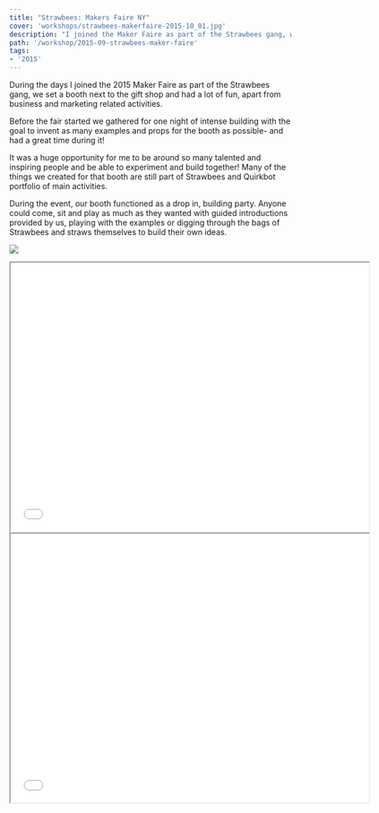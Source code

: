 ```yaml
---
title: "Strawbees: Makers Faire NY"
cover: 'workshops/strawbees-makerfaire-2015-10_01.jpg'
description: "I joined the Maker Faire as part of the Strawbees gang, we set a booth next to the gift shop and had a lot of fun."
path: '/workshop/2015-09-strawbees-maker-faire'
tags:
- '2015'
---
```


During the days I joined the 2015 Maker Faire as part of the Strawbees gang, we set a booth next to the gift shop and had a lot of fun, apart from business and marketing related activities.

Before the fair started we gathered for one night of intense building with the goal to invent as many examples and props for the booth as possible- and had a great time during it!

It was a huge opportunity for me to be around so many talented and inspiring people and be able to experiment and build together! Many of the things we created for that booth are still part of Strawbees and Quirkbot portfolio of main activities.

During the event, our booth functioned as a drop in, building party. Anyone could come, sit and play as much as they wanted with guided introductions provided by us, playing with the examples or digging through the bags of Strawbees and straws themselves to build their own ideas.

![](./workshops/strawbees-makerfaire-2015-10_01.jpg)

<iframe width="640" height="480" src="//www.youtube.com/embed/HdjJwpAghwg" allowfullscreen></iframe>
<iframe width="640" height="480" src="//www.youtube.com/embed/fKLIDv6dUl0" allowfullscreen></iframe>
